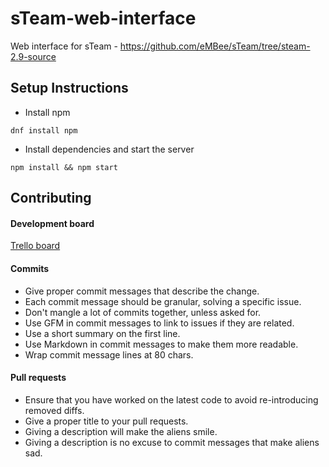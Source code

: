 # sTeam-web-interface

Web interface for sTeam - https://github.com/eMBee/sTeam/tree/steam-2.9-source

## Setup Instructions

- Install npm

```
dnf install npm
```

- Install dependencies and start the server

```
npm install && npm start
```

## Contributing

#### Development board

[Trello board](https://trello.com/b/Jd3TJ9Ru/steam-web-interface-rewrite)


#### Commits

- Give proper commit messages that describe the change.
- Each commit message should be granular, solving a specific issue.
- Don't mangle a lot of commits together, unless asked for.
- Use GFM in commit messages to link to issues if they are related.
- Use a short summary on the first line.
- Use Markdown in commit messages to make them more readable.
- Wrap commit message lines at 80 chars.


#### Pull requests

- Ensure that you have worked on the latest code to avoid re-introducing removed diffs.
- Give a proper title to your pull requests.
- Giving a description will make the aliens smile.
- Giving a description is no excuse to commit messages that make aliens sad.
